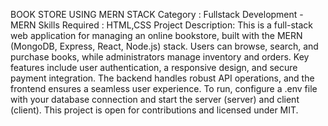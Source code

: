 BOOK STORE USING MERN STACK Category : Fullstack Development - MERN
Skills Required : HTML,CSS
Project Description:
This is a full-stack web application for managing an online bookstore, built with the MERN (MongoDB, Express, React, Node.js) stack. Users can browse, search, and purchase books, while administrators manage inventory and orders. Key features include user authentication, a responsive design, and secure payment integration. 
The backend handles robust API operations, and the frontend ensures a seamless user experience. To run, configure a .env file with your database connection and start the server (server) and client (client). This project is open for contributions and licensed under MIT.
